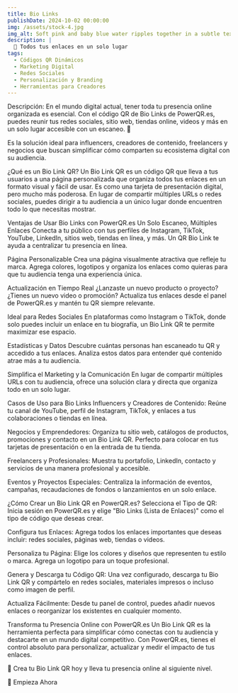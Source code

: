 ```yaml
---
title: Bio Links
publishDate: 2024-10-02 00:00:00
img: /assets/stock-4.jpg
img_alt: Soft pink and baby blue water ripples together in a subtle texture.
description: |
  🔗 Todos tus enlaces en un solo lugar
tags:
  - Códigos QR Dinámicos
  - Marketing Digital
  - Redes Sociales
  - Personalización y Branding
  - Herramientas para Creadores
---
```


Descripción:
En el mundo digital actual, tener toda tu presencia online organizada es esencial. Con el código QR de Bio Links de PowerQR.es, puedes reunir tus redes sociales, sitio web, tiendas online, videos y más en un solo lugar accesible con un escaneo. 🌟

Es la solución ideal para influencers, creadores de contenido, freelancers y negocios que buscan simplificar cómo comparten su ecosistema digital con su audiencia.

¿Qué es un Bio Link QR?
Un Bio Link QR es un código QR que lleva a tus usuarios a una página personalizada que organiza todos tus enlaces en un formato visual y fácil de usar. Es como una tarjeta de presentación digital, pero mucho más poderosa. En lugar de compartir múltiples URLs o redes sociales, puedes dirigir a tu audiencia a un único lugar donde encuentren todo lo que necesitas mostrar.

Ventajas de Usar Bio Links con PowerQR.es
Un Solo Escaneo, Múltiples Enlaces
Conecta a tu público con tus perfiles de Instagram, TikTok, YouTube, LinkedIn, sitios web, tiendas en línea, y más. Un QR Bio Link te ayuda a centralizar tu presencia en línea.

Página Personalizable
Crea una página visualmente atractiva que refleje tu marca. Agrega colores, logotipos y organiza los enlaces como quieras para que tu audiencia tenga una experiencia única.

Actualización en Tiempo Real
¿Lanzaste un nuevo producto o proyecto? ¿Tienes un nuevo video o promoción? Actualiza tus enlaces desde el panel de PowerQR.es y mantén tu QR siempre relevante.

Ideal para Redes Sociales
En plataformas como Instagram o TikTok, donde solo puedes incluir un enlace en tu biografía, un Bio Link QR te permite maximizar ese espacio.

Estadísticas y Datos
Descubre cuántas personas han escaneado tu QR y accedido a tus enlaces. Analiza estos datos para entender qué contenido atrae más a tu audiencia.

Simplifica el Marketing y la Comunicación
En lugar de compartir múltiples URLs con tu audiencia, ofrece una solución clara y directa que organiza todo en un solo lugar.

Casos de Uso para Bio Links
Influencers y Creadores de Contenido:
Reúne tu canal de YouTube, perfil de Instagram, TikTok, y enlaces a tus colaboraciones o tiendas en línea.

Negocios y Emprendedores:
Organiza tu sitio web, catálogos de productos, promociones y contacto en un Bio Link QR. Perfecto para colocar en tus tarjetas de presentación o en la entrada de tu tienda.

Freelancers y Profesionales:
Muestra tu portafolio, LinkedIn, contacto y servicios de una manera profesional y accesible.

Eventos y Proyectos Especiales:
Centraliza la información de eventos, campañas, recaudaciones de fondos o lanzamientos en un solo enlace.

¿Cómo Crear un Bio Link QR en PowerQR.es?
Selecciona el Tipo de QR:
Inicia sesión en PowerQR.es y elige "Bio Links (Lista de Enlaces)" como el tipo de código que deseas crear.

Configura tus Enlaces:
Agrega todos los enlaces importantes que deseas incluir: redes sociales, páginas web, tiendas o videos.

Personaliza tu Página:
Elige los colores y diseños que representen tu estilo o marca. Agrega un logotipo para un toque profesional.

Genera y Descarga tu Código QR:
Una vez configurado, descarga tu Bio Link QR y compártelo en redes sociales, materiales impresos o incluso como imagen de perfil.

Actualiza Fácilmente:
Desde tu panel de control, puedes añadir nuevos enlaces o reorganizar los existentes en cualquier momento.

Transforma tu Presencia Online con PowerQR.es
Un Bio Link QR es la herramienta perfecta para simplificar cómo conectas con tu audiencia y destacarte en un mundo digital competitivo. Con PowerQR.es, tienes el control absoluto para personalizar, actualizar y medir el impacto de tus enlaces.

🌟 Crea tu Bio Link QR hoy y lleva tu presencia online al siguiente nivel.

🔗 Empieza Ahora
